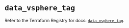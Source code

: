 # `data_vsphere_tag`

Refer to the Terraform Registry for docs: [`data_vsphere_tag`](https://registry.terraform.io/providers/vmware/vsphere/2.13.0/docs/data-sources/tag).
